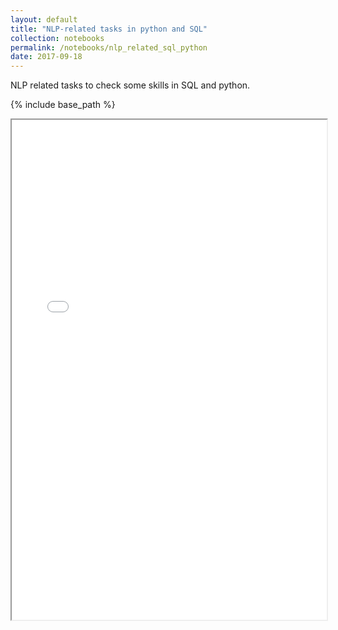 ```yaml
---
layout: default
title: "NLP-related tasks in python and SQL"
collection: notebooks
permalink: /notebooks/nlp_related_sql_python
date: 2017-09-18
---
```


NLP related tasks to check some skills in SQL and python.

{% include base_path %}

<iframe src="{{ base_path }}/files/notebooks_html/Tasks_NLP_related.html" width="100%" height="800"></iframe>


